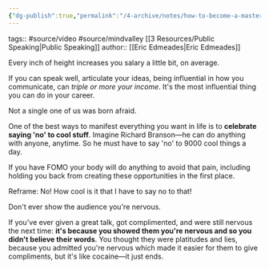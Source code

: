 ```yaml
---
{"dg-publish":true,"permalink":"/4-archive/notes/how-to-become-a-master-in-the-art-of-public-speaking-eric-edmeades/","dgPassFrontmatter":true}
---
```


tags:: #source/video #source/mindvalley [[3 Resources/Public Speaking\|Public Speaking]] 
author:: [[Eric Edmeades\|Eric Edmeades]]

Every inch of height increases you salary a little bit, on average.

If you can speak well, articulate your ideas, being influential in how you communicate, can *triple or more your income*. It's the most influential thing you can do in your career.

Not a single one of us was born afraid.

One of the best ways to manifest everything you want in life is to **celebrate saying 'no' to cool stuff**. Imagine Richard Branson—he can do anything with anyone, anytime. So he must have to say 'no' to 9000 cool things a day.

If you have FOMO your body will do anything to avoid that pain, including holding you back from creating these opportunities in the first place.

Reframe: No! How cool is it that I have to say no to that!

Don't ever show the audience you're nervous.

If you've ever given a great talk, got complimented, and were still nervous the next time: **it's because you showed them you're nervous and so you didn't believe their words**. You thought they were platitudes and lies, because you admitted you're nervous which made it easier for them to give compliments, but it's like cocaine—it just ends.

